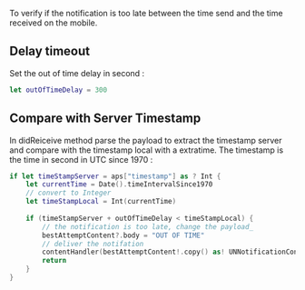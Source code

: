To verify if the notification is too late between the time send and the time received on the mobile.

## Delay timeout

Set the out of time delay in second : 
```swift
let outOfTimeDelay = 300
```

## Compare with Server Timestamp

In didReiceive method parse the payload to extract the timestamp server and compare with the timestamp local with a extratime. The timestamp is the time in second in UTC since 1970 : 
```swift
if let timeStampServer = aps["timestamp"] as ? Int {
	let currentTime = Date().timeIntervalSince1970
	// convert to Integer
	let timeStampLocal = Int(currentTime)
	
	if (timeStampServer + outOfTimeDelay < timeStampLocal) {
		// the notification is too late, change the payload_
		bestAttemptContent?.body = "OUT OF TIME"
		// deliver the notifation
		contentHandler(bestAttemptContent!.copy() as! UNNotificationContent)
		return
	}
}
```
